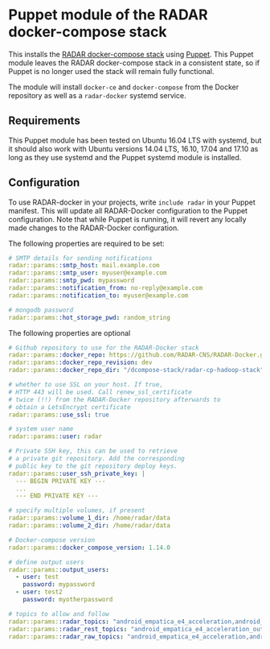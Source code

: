 # Puppet module of the RADAR docker-compose stack

This installs the [RADAR docker-compose stack](https://github.com/RADAR-CNS/RADAR-Docker) using [Puppet](https://Puppet.com). This Puppet module leaves the RADAR docker-compose stack in a consistent state, so if Puppet is no longer used the stack will remain fully functional.

The module will install `docker-ce` and `docker-compose` from the Docker repository as well as a `radar-docker` systemd service.

## Requirements

This Puppet module has been tested on Ubuntu 16.04 LTS with systemd, but it should also work with Ubuntu versions 14.04 LTS, 16.10, 17.04 and 17.10 as long as they use systemd and the Puppet systemd module is installed.

## Configuration

To use RADAR-docker in your projects, write `include radar` in your Puppet manifest. This will update all RADAR-Docker configuration to the Puppet configuration. Note that while Puppet is running, it will revert any locally made changes to the RADAR-Docker configuration.

The following properties are required to be set:

```yaml
# SMTP details for sending notifications
radar::params::smtp_host: mail.example.com
radar::params::smtp_user: myuser@example.com
radar::params::smtp_pwd: mypassword
radar::params::notification_from: no-reply@example.com
radar::params::notification_to: myuser@example.com

# mongodb password
radar::params::hot_storage_pwd: random_string
```

The following properties are optional

```yaml
# Github repository to use for the RADAR-Docker stack
radar::params::docker_repo: https://github.com/RADAR-CNS/RADAR-Docker.git
radar::params::docker_repo_revision: dev
radar::params::docker_repo_dir: "/dcompose-stack/radar-cp-hadoop-stack"

# whether to use SSL on your host. If true,
# HTTP 443 will be used. Call renew_ssl_certificate
# twice (!!) from the RADAR-Docker repository afterwards to
# obtain a LetsEncrypt certificate
radar::params::use_ssl: true

# system user name
radar::params::user: radar

# Private SSH key, this can be used to retrieve
# a private git repository. Add the corresponding
# public key to the git repository deploy keys.
radar::params::user_ssh_private_key: |
  --- BEGIN PRIVATE KEY ---
  ...
  --- END PRIVATE KEY ---

# specify multiple volumes, if present
radar::params::volume_1_dir: /home/radar/data
radar::params::volume_2_dir: /home/radar/data

# Docker-compose version
radar::params::docker_compose_version: 1.14.0

# define output users
radar::params::output_users:
  - user: test
    password: mypassword
  - user: test2
    password: myotherpassword

# topics to allow and follow
radar::params::radar_topics: "android_empatica_e4_acceleration,android_empatica_e4_acceleration_output,android_empatica_e4_battery_level,android_empatica_e4_battery_level_output,android_empatica_e4_blood_volume_pulse,android_empatica_e4_blood_volume_pulse_output,android_empatica_e4_electrodermal_activity,android_empatica_e4_electrodermal_activity_output,android_empatica_e4_heartrate,android_empatica_e4_inter_beat_interval,android_empatica_e4_inter_beat_interval_output,android_empatica_e4_sensor_status,android_empatica_e4_sensor_status_output,android_empatica_e4_temperature,android_empatica_e4_temperature_output,application_server_status,application_record_counts,application_uptime,application_external_time,android_phone_battery_level,android_phone_acceleration,android_phone_light,android_pebble2_acceleration,android_pebble2_battery_level,android_pebble2_heart_rate,android_pebble2_heart_rate_filtered,schemaless-key,schemaless-value"
radar::params::radar_rest_topics: "android_empatica_e4_acceleration_output,android_empatica_e4_battery_level_output,android_empatica_e4_blood_volume_pulse_output,android_empatica_e4_electrodermal_activity_output,android_empatica_e4_heartrate,android_empatica_e4_inter_beat_interval_output,android_empatica_e4_sensor_status_output,android_empatica_e4_temperature_output,application_server_status,application_record_counts,application_uptime,application_external_time"
radar::params::radar_raw_topics: "android_empatica_e4_acceleration,android_empatica_e4_battery_level,android_empatica_e4_blood_volume_pulse,android_empatica_e4_electrodermal_activity,android_empatica_e4_inter_beat_interval,android_empatica_e4_sensor_status,android_empatica_e4_temperature,application_server_status,application_record_counts,application_uptime,application_external_time,android_phone_battery_level,android_phone_acceleration,android_phone_light,android_pebble2_acceleration,android_pebble2_battery_level,android_pebble2_heart_rate,android_pebble2_heart_rate_filtered"
```
